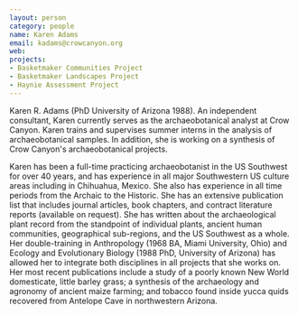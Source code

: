 ```yaml
---
layout: person
category: people
name: Karen Adams
email: kadams@crowcanyon.org
web: 
projects:
- Basketmaker Communities Project
- Basketmaker Landscapes Project
- Haynie Assessment Project
---
```


Karen R. Adams (PhD University of Arizona 1988). An independent consultant, Karen currently serves as the archaeobotanical analyst at Crow Canyon. Karen trains and supervises summer interns in the analysis of archaeobotanical samples. In addition, she is working on a synthesis of Crow Canyon's archaeobotanical projects. 

Karen has been a full-time practicing archaeobotanist in the US Southwest for over 40 years, and has experience in all major Southwestern US culture areas including in Chihuahua, Mexico. She also has experience in all time periods from the Archaic to the Historic. She has an extensive publication list that includes journal articles, book chapters, and contract literature reports (available on request). She has written about the archaeological plant record from the standpoint of individual plants, ancient human communities, geographical sub-regions, and the US Southwest as a whole. Her double-training in Anthropology (1968 BA, Miami University, Ohio) and Ecology and Evolutionary Biology (1988 PhD, University of Arizona) has allowed her to integrate both disciplines in all projects that she works on. Her most recent publications include a study of a poorly known New World domesticate, little barley grass; a synthesis of the archaeology and agronomy of ancient maize farming; and tobacco found inside yucca quids recovered from Antelope Cave in northwestern Arizona.